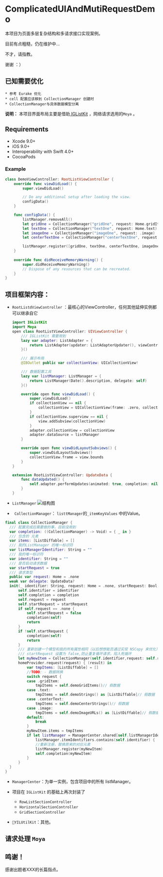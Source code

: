 # ComplicatedUIAndMutiRequestDemo

本项目为页面多层复杂结构和多请求接口实现案例。

目前有点粗糙，仍在维护中...

不才，请指教。

谢谢 ：）



## 已知需要优化
	* 参考 Eurake 优化
	* cell 配置应该移到 CollectionManager 创建时
	* CollectionManager与具体数据模型分离



**说明：**
本项目界面布局主要是借助[ IGListKit](https://github.com/Instagram/IGListKit) ，网络请求选用的`Moya` 。



## Requirements

- Xcode 9.0+
- iOS 9.0+
- Interoperability with Swift 4.0+
- CocoaPods




### Example
```Swift
class DemoViewController: RootListViewController {
    override func viewDidLoad() {
        super.viewDidLoad()

        // Do any additional setup after loading the view.
        configData()
    }

    func configData() {
        listManager.removeAll()
        let gridOne = CollectionManager("gridOne", request: Home.gridItem)
        let textOne = CollectionManager("textOne", request: Home.text)
        let imageOne = CollectionManager("imageOne", request: .image)
        let centerTextOne = CollectionManager("centerTextOne", request: .centerText)

        listManager.register([gridOne, textOne, centerTextOne, imageOne])
    }
  
    override func didReceiveMemoryWarning() {
        super.didReceiveMemoryWarning()
        // Dispose of any resources that can be recreated.
    }
}
```





## 项目框架内容：

* `RootListdViewController` ：最核心的ViewController，任何其他延伸实例都可以继承自它
  ``` Swift
  import IGListKit
  import Moya
  open class RootListViewController: UIViewController {
      /// IGListKit 需要用到
      lazy var adapter: ListAdapter = {
          return ListAdapter(updater: ListAdapterUpdater(), viewController: self, workingRangeSize: 1)
      }()

      /// 展示布局
      @IBOutlet public var collectionView: UICollectionView!

      /// 数据配置工具
      lazy var listManager: ListManager = {
          return ListManager(Date().description, delegate: self)
      }()

      override open func viewDidLoad() {
          super.viewDidLoad()
          if collectionView == nil {
              collectionView = UICollectionView(frame: .zero, collectionViewLayout: UICollectionViewFlowLayout())
          }
          if collectionView.superview == nil {
              view.addSubview(collectionView)
          }
          adapter.collectionView = collectionView
          adapter.dataSource = listManager
      }

      override open func viewDidLayoutSubviews() {
          super.viewDidLayoutSubviews()
          collectionView.frame = view.bounds
      }
  }

  extension RootListViewController: UpdateData {
      func dataUpdated() {
          self.adapter.performUpdates(animated: true, completion: nil)
      }
  }
  ```

* `ListManager`
   ![结构图](https://ws4.sinaimg.cn/large/006tNc79gy1fmf57ufjrrj311o1aw4ok.jpg)

* ` CollectionManager`： `listtManager`的`_itemKeyValues` 中的Value。

```Swift
final class CollectionManager {
  /// 配置完成后需要做的事，目前没用到
  var completion: ((CollectionManager) -> Void) = { _ in }
  /// 包含的 元素
  var items: [ListDiffable] = []
  /// 我的ListManager 的唯一标识符
  var listManagerIdentifier: String = ""
  /// 我的唯一标识符
  var identifier: String = ""
  /// 是否启动请求数据
  var startRequest = true
  /// 请求类型
  public var request: Home = .none
  weak var delegate: UpdateData?
  init(_ identifier: String, request: Home = .none, startRequest: Bool = true, completion: @escaping (CollectionManager) -> Void = {_ in }) {
      self.identifier = identifier
      self.completion = completion
      self.request = request
      self.startRequest = startRequest
      if self.request == .none {
          self.startRequest = false
          completion(self)
          return
      }
      if !self.startRequest {
          completion(self)
          return
      }
      /// 重新创建一个模型和我的所有属性相同（以后想想能否通过实现 NSCopy 来优化）
      /// startRequest 设置为 false,防止重复循环请求，陷入死循环
      let myNewItem = CollectionManager(self.identifier,request: self.request, startRequest: false, completion: self.completion)
      homeProvider.request(request) { (result) in
          var tmpItems: [ListDiffable] = []
          //TODO: - 数据转换
          switch request {
          case .gridItem:
              tmpItems = self.demoGridItems()// 假数据
          case .text:
              tmpItems = self.demoStrings() as [ListDiffable]// 假数据
          case .centerText:
              tmpItems = self.demoCenterStrings()// 假数据
          case .image:
              tmpItems = self.demoImageURLs() as [ListDiffable]// 假数据
          default:
              break
          }
          myNewItem.items = tmpItems
          if let listManager = ManagerCenter.shared[self.listManagerIdentifier],
              listManager.itemIdentifiers.contains(self.identifier) {
              //重新注册，替换原来的对应元素
              listManager.register(myNewItem)
              self.completion(myNewItem)
          }
      }
  }
}
```

* `ManagerCenter`：为单一实例，包含项目中的所有 listManager。

* 项目在 `IGListKit` 的基础上再次封装了 
  * `RowListSectionController`
  * `HorizontalSectionController`
  * `GridSectionController`

* `YILUtilKit`：其他。

## 请求处理 `Moya`

## 鸣谢！

感谢出题者XXX的长篇指点。